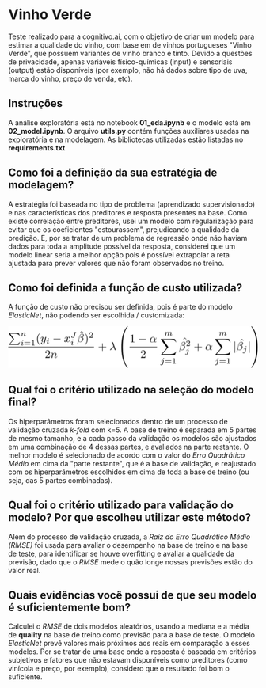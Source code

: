 # Vinho Verde

Teste realizado para a cognitivo.ai, com o objetivo de criar um modelo para estimar a qualidade do vinho, com base em de vinhos portugueses "Vinho Verde", que possuem variantes de vinho branco e tinto. Devido a questões de privacidade, apenas variáveis físico-químicas (input) e sensoriais (output) estão disponíveis (por exemplo, não há dados sobre tipo de uva, marca do vinho, preço de venda, etc).

## Instruções

A análise exploratória está no notebook **01_eda.ipynb** e o modelo está em **02_model.ipynb**. O arquivo **utils.py** contém funções auxiliares usadas na exploratória e na modelagem. As bibliotecas utilizadas estão listadas no **requirements.txt**

## Como foi a definição da sua estratégia de modelagem?

A estratégia foi baseada no tipo de problema (aprendizado supervisionado) e nas características dos preditores e resposta presentes na base. Como existe correlação entre preditores, usei um modelo com regularização para evitar que os coeficientes "estourassem", prejudicando a qualidade da predição. E, por se tratar de um problema de regressão onde não haviam dados para toda a amplitude possível da resposta, considerei que um modelo linear seria a melhor opção pois é possível extrapolar a reta ajustada para prever valores que não foram observados no treino.

## Como foi definida a função de custo utilizada?

A função de custo não precisou ser definida, pois é parte do modelo *ElasticNet*, não podendo ser escolhida / customizada:

![](assets/elastic.png)

## Qual foi o critério utilizado na seleção do modelo final?

Os hiperparâmetros foram selecionados dentro de um processo de validação cruzada *k-fold* com k=5. A base de treino é separada em 5 partes de mesmo tamanho, e a cada passo da validação os modelos são ajustados em uma combinação de 4 dessas partes, e avaliados na parte restante. O melhor modelo é selecionado de acordo com o valor do *Erro Quadrático Médio* em cima da "parte restante", que é a base de validação, e reajustado com os hiperparâmetros escolhidos em cima de toda a base de treino (ou seja, das 5 partes combinadas).

## Qual foi o critério utilizado para validação do modelo? Por que escolheu utilizar este método?

Além do processo de validação cruzada, a *Raíz do Erro Quadrático Médio (RMSE)* foi usada para avaliar o desempenho na base de treino e na base de teste, para identificar se houve overfitting e avaliar a qualidade da previsão, dado que o *RMSE* mede o quão longe nossas previsões estão do valor real.

## Quais evidências você possui de que seu modelo é suficientemente bom?

Calculei o *RMSE* de dois modelos aleatórios, usando a mediana e a média de **quality** na base de treino como previsão para a base de teste. O modelo *ElasticNet* prevê valores mais próximos aos reais em comparação a esses modelos. Por se tratar de uma base onde a resposta é baseada em critérios subjetivos e fatores que não estavam disponíveis como preditores (como vinícola e preço, por exemplo), considero que o resultado foi bom o suficiente.